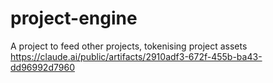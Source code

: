 # project-engine
A project to feed other projects, tokenising project assets<br>
https://claude.ai/public/artifacts/2910adf3-672f-455b-ba43-dd96992d7960
